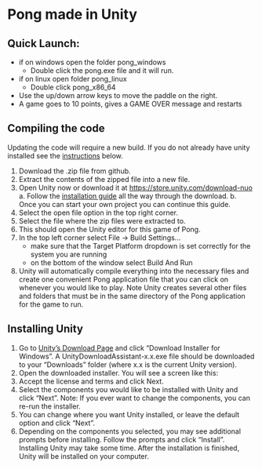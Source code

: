 
# Pong made in Unity
## Quick Launch:
- if on windows open the folder pong_windows
   - Double click the pong.exe file and it will run.
- if on linux open folder pong_linux
   - Double click pong_x86_64
- Use the up/down arrow keys to move the paddle on the right.
- A game goes to 10 points, gives a GAME OVER message and restarts

## Compiling the code
Updating the code will require a new build. If you do not already have unity installed see the [instructions](#installing-unity) below.
1) Download the .zip file from github.
2) Extract the contents of the zipped file into a new file.
3) Open Unity now or download it at https://store.unity.com/download-nuo
   a. Follow the [installation guide](#installing-unity) all the way through the download.
   b. Once you can start your own project you can continue this guide.
4) Select the open file option in the top right corner.
5) Select the file where the zip files were extracted to.
6) This should open the Unity editor for this game of Pong.
7) In the top left corner select File -> Build Settings...
   - make sure that the Target Platform dropdown is set correctly for the system you are running
   - on the bottom of the window select Build And Run
8) Unity will automatically compile everything into the necessary files and create one
convenient Pong application file that you can click on whenever you would like to play.
Note Unity creates several other files and folders that must be in the same directory of
the Pong application for the game to run.

## Installing Unity
1. Go to [Unity’s Download Page](https://unity.com/download) and click “Download Installer for Windows”.
A UnityDownloadAssistant-x.x.exe file should be downloaded to your “Downloads”
folder (where x.x is the current Unity version).
2. Open the downloaded installer. You will see a screen like this:
3. Accept the license and terms and click Next.
4. Select the components you would like to be installed with Unity and click “Next”.
Note: If you ever want to change the components, you can re-run the installer.
5. You can change where you want Unity installed, or leave the default option and click
“Next”.
6. Depending on the components you selected, you may see additional prompts before
installing. Follow the prompts and click “Install”. Installing Unity may take some time.
After the installation is finished, Unity will be installed on your computer.
